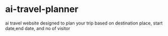 # ai-travel-planner
ai travel website designed to plan your trip based on destination place, start date,end date, and no of visitor
